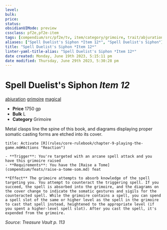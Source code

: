 ```yaml
---
level:
bulk:
price:
status:
obsidianUIMode: preview
cssclass: pf2e,pf2e-item
tags: [compendium/src/pf2e/tv, item/category/grimoire, trait/abjuration, trait/grimoire, trait/magical]
aliases: ["Spell Duelist's Siphon *Item 12*", "Spell Duelist's Siphon"]
title: "Spell Duelist's Siphon *Item 12*"
linter-yaml-title-alias: "Spell Duelist's Siphon *Item 12*"
date created: Monday, June 19th 2023, 5:15:11 pm
date modified: Thursday, June 29th 2023, 5:30:28 pm
---
```


# Spell Duelist's Siphon *Item 12*

[abjuration](rules/traits/abjuration.md) [grimoire](rules/traits/grimoire-som.md) [magical](rules/traits/magical.md)  

- **Price** 1750 gp
- **Bulk** L
- **Category** Grimoire

Metal clasps line the spine of this book, and diagrams displaying proper somatic casting forms are etched into its cover.

```ad-embed-ability
title: Activate [R](rules/core-rulebook/chapter-9-playing-the-game.md#Actions "Reaction")

- **Trigger**: You're targeted with an arcane spell attack and you have this grimoire raised
- **Requirements**: You have the [Raise a Tome](compendium/feats/raise-a-tome-som.md) feat

**Effect** The grimoire attempts to absorb knowledge of the spell targeting you. You attempt to counteract the triggering spell. If you succeed, the spell is absorbed into the grimoire, and the diagrams on the cover change to indicate the somatic gestures and sigils for the counteracted spell. While the grimoire contains a spell, you can spend a spell slot of the same or higher level as the spell in the grimoire to cast that spell instead, heightened to the appropriate level (if you spent a higher-level spell slot). After you cast the spell, it's expended from the grimoire.
```

*Source: Treasure Vault p. 113*

